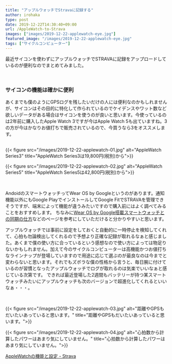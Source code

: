 ```yaml
---
title: "アップルウォッチでStravaに記録する"
author: irohaka
type: post
date: 2019-12-22T14:30:40+09:00
url: /AppleWatch-to-Strava
images: ["images/2019-12-22-applewatch-eye.jpg"]
featured_image: "/images/2019-12-22-applewatch-eye.jpg"
tags: ["サイクルコンピューター"]
---
```



最近サイコンを使わずにアップルウォッチでSTRAVAに記録をアップロードしているのが便利なのでまとめてみました。
<!--more-->

<br>

### サイコンの機能は確かに便利
あくまでも僕のようにGPSログを残したいだけの人には便利なのかもしれませんが、サイコンはその目的に特化して作られているのでケイデンスやワット数など欲しいデータがある場合はサイコンを使うのが良いと思います。今使っているのは2年前に購入したApple Watch 3ですが今はApple Watch 5も出ていますね。3の方が今はかなりお値打ちで販売されているので、今買うなら3をオススメします。  
&nbsp;  

{{< figure src="/images/2019-12-22-applewatch-01.jpg" alt="AppleWatch Series3" title="AppleWatch Series3は19,800円(税別)から">}} 
  
    
{{< figure src="/images/2019-12-22-applewatch-02.jpg" alt="AppleWatch Series5" title="AppleWatch Series5は42,800円(税別)から">}} 

&nbsp;
<br>  

AndoidのスマートウォッチってWear OS by Googleというのがあります。通知機能以外にもGoogle PlayでインストールしてGoogle FitでSTRAVAを管理できそうですが、端末によって機能が違うみたいですので購入前にはよく調べてみることをおすすめします。
ちなみに[Wear OS by Google搭載スマートウォッチとの同期の仕方](https://support.strava.com/hc/en-us/articles/216919297-Android-Wear-and-Strava)などのページを参考にしていただけると分かりやすいと思います。

アップルウォッチでは事前に設定をしておくと自動的に一時停止を検知してくれて、心拍も勿論検出してくれるので予想より正確な記録が取れるなぁと感じました。あくまで僕の使い方に合っているという感想なので使い方によっては物足りないかもしれません。加えて今のサイクルコンピューターは高機能かつお値打ちなラインナップが登場していますので用途に応じて選ぶのが最良なのは今までと変わらないと思います。それでもズボラな僕の性格から言うと、毎日腕に付けているのが習慣となったアップルウォッチでログが取れるのは気楽でいいなぁと感じている次第です。
できれば最近登場した2週間もバッテリーが持つ某スマートウォッチみたいにアップルウォッチも次のバージョンで超進化してくれるといいなぁ・・・。

&nbsp;  

{{< figure src="/images/2019-12-22-applewatch-03.jpg" alt="距離やGPSもだいたいあっていると思います。" title="距離やGPSもだいたいあっていると思います。">}} 
  
    
{{< figure src="/images/2019-12-22-applewatch-04.jpg" alt="心拍数から計算したパワーはあまり気にしていません。" title="心拍数から計算したパワーはあまり気にしていません。">}} 



[AppleWatchの機能と設定 - Strava](https://blog.strava.com/ja/apple-watch-features-and-setup/)